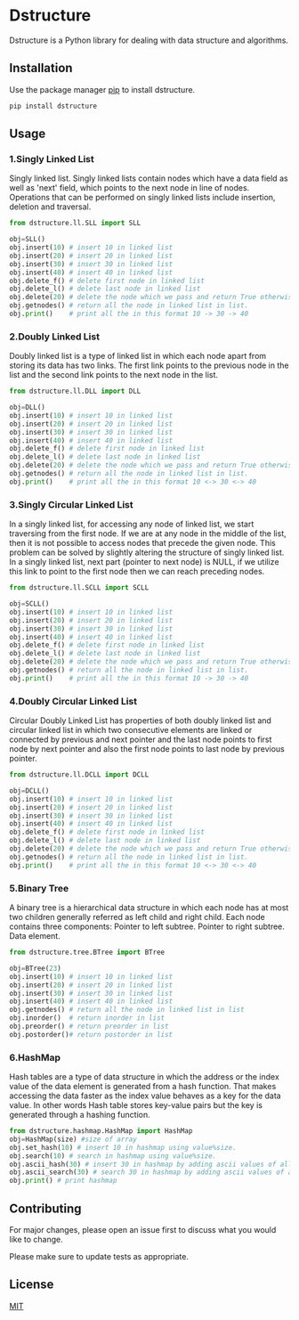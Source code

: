 # Dstructure

Dstructure is a Python library for dealing with data structure and algorithms.

## Installation

Use the package manager [pip](https://pip.pypa.io/en/stable/) to install dstructure.

```bash
pip install dstructure
```

## Usage
### 1.Singly Linked List 

Singly linked list. Singly linked lists contain nodes which have a data field as well as 'next' field, which points to the next node in line of nodes. Operations that can be performed on singly linked lists include insertion, deletion and traversal.


```python
from dstructure.ll.SLL import SLL

obj=SLL() 
obj.insert(10) # insert 10 in linked list
obj.insert(20) # insert 20 in linked list
obj.insert(30) # insert 30 in linked list
obj.insert(40) # insert 40 in linked list
obj.delete_f() # delete first node in linked list
obj.delete_l() # delete last node in linked list
obj.delete(20) # delete the node which we pass and return True otherwise False
obj.getnodes() # return all the node in linked list in list.
obj.print()	   # print all the in this format 10 -> 30 -> 40
```

### 2.Doubly Linked List 

Doubly linked list is a type of linked list in which each node apart from storing its data has two links. The first link points to the previous node in the list and the second link points to the next node in the list.

```python
from dstructure.ll.DLL import DLL

obj=DLL() 
obj.insert(10) # insert 10 in linked list
obj.insert(20) # insert 20 in linked list
obj.insert(30) # insert 30 in linked list
obj.insert(40) # insert 40 in linked list
obj.delete_f() # delete first node in linked list
obj.delete_l() # delete last node in linked list
obj.delete(20) # delete the node which we pass and return True otherwise False
obj.getnodes() # return all the node in linked list in list.
obj.print()	   # print all the in this format 10 <-> 30 <-> 40
```

### 3.Singly Circular Linked List 

 In a singly linked list, for accessing any node of linked list, we start traversing from the first node. If we are at any node in the middle of the list, then it is not possible to access nodes that precede the given node. This problem can be solved by slightly altering the structure of singly linked list. In a singly linked list, next part (pointer to next node) is NULL, if we utilize this link to point to the first node then we can reach preceding nodes.

```python
from dstructure.ll.SCLL import SCLL

obj=SCLL() 
obj.insert(10) # insert 10 in linked list
obj.insert(20) # insert 20 in linked list
obj.insert(30) # insert 30 in linked list
obj.insert(40) # insert 40 in linked list
obj.delete_f() # delete first node in linked list
obj.delete_l() # delete last node in linked list
obj.delete(20) # delete the node which we pass and return True otherwise False
obj.getnodes() # return all the node in linked list in list.
obj.print()	   # print all the in this format 10 -> 30 -> 40
```

### 4.Doubly Circular Linked List 

Circular Doubly Linked List has properties of both doubly linked list and circular linked list in which two consecutive elements are linked or connected by previous and next pointer and the last node points to first node by next pointer and also the first node points to last node by previous pointer. 

```python
from dstructure.ll.DCLL import DCLL

obj=DCLL() 
obj.insert(10) # insert 10 in linked list
obj.insert(20) # insert 20 in linked list
obj.insert(30) # insert 30 in linked list
obj.insert(40) # insert 40 in linked list
obj.delete_f() # delete first node in linked list
obj.delete_l() # delete last node in linked list
obj.delete(20) # delete the node which we pass and return True otherwise False
obj.getnodes() # return all the node in linked list in list.
obj.print()	   # print all the in this format 10 <-> 30 <-> 40
```

### 5.Binary Tree 

A binary tree is a hierarchical data structure in which each node has at most two children generally referred as left child and right child. Each node contains three components: Pointer to left subtree. Pointer to right subtree. Data element.

```python
from dstructure.tree.BTree import BTree

obj=BTree(23) 
obj.insert(10) # insert 10 in linked list
obj.insert(20) # insert 20 in linked list
obj.insert(30) # insert 30 in linked list
obj.insert(40) # insert 40 in linked list
obj.getnodes() # return all the node in linked list in list
obj.inorder()  # return inorder in list
obj.preorder() # return preorder in list
obj.postorder()# return postorder in list
```

### 6.HashMap

Hash tables are a type of data structure in which the address or the index value of the data element is generated from a hash function. That makes accessing the data faster as the index value behaves as a key for the data value. In other words Hash table stores key-value pairs but the key is generated through a hashing function.


```python
from dstructure.hashmap.HashMap import HashMap
obj=HashMap(size) #size of array
obj.set_hash(10) # insert 10 in hashmap using value%size.
obj.search(10) # search in hashmap using value%size.
obj.ascii_hash(30) # insert 30 in hashmap by adding ascii values of all characters.
obj.ascii_search(30) # search 30 in hashmap by adding ascii values of all characters.
obj.print() # print hashmap
```



## Contributing
For major changes, please open an issue first to discuss what you would like to change.

Please make sure to update tests as appropriate.

## License
[MIT](https://choosealicense.com/licenses/mit/)
